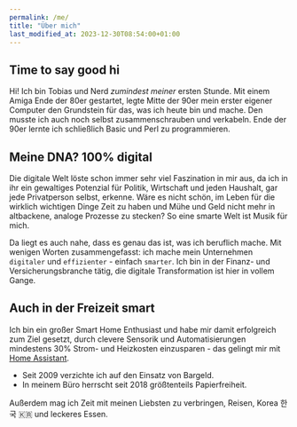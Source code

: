 ```yaml
---
permalink: /me/
title: "Über mich"
last_modified_at: 2023-12-30T08:54:00+01:00
---
```


## Time to say good hi

Hi! Ich bin Tobias und Nerd *zumindest meiner* ersten Stunde. Mit einem Amiga Ende der 80er gestartet, legte Mitte der 90er mein erster eigener Computer den Grundstein für das, was ich heute bin und mache. Den musste ich auch noch selbst zusammenschrauben und verkabeln. Ende der 90er lernte ich schließlich Basic und Perl zu programmieren.

## Meine DNA? 100% digital

Die digitale Welt löste schon immer sehr viel Faszination in mir aus, da ich in ihr ein gewaltiges Potenzial für Politik, Wirtschaft und jeden Haushalt, gar jede Privatperson selbst, erkenne. Wäre es nicht schön, im Leben für die wirklich wichtigen Dinge Zeit zu haben und Mühe und Geld nicht mehr in altbackene, analoge Prozesse zu stecken? So eine smarte Welt ist Musik für mich.

Da liegt es auch nahe, dass es genau das ist, was ich beruflich mache. Mit wenigen Worten zusammengefasst: ich mache mein Unternehmen `digitaler` und `effizienter` - einfach `smarter`. Ich bin in der Finanz- und Versicherungsbranche tätig, die digitale Transformation ist hier in vollem Gange.

## Auch in der Freizeit smart

Ich bin ein großer Smart Home Enthusiast und habe mir damit erfolgreich zum Ziel gesetzt, durch clevere Sensorik und Automatisierungen mindestens 30% Strom- und Heizkosten einzusparen - das gelingt mir mit [Home Assistant](https://www.home-assistant.io).

* Seit 2009 verzichte ich auf den Einsatz von Bargeld.
* In meinem Büro herrscht seit 2018 größtenteils Papierfreiheit.

Außerdem mag ich Zeit mit meinen Liebsten zu verbringen, Reisen, Korea 한국 :kr: und leckeres Essen.